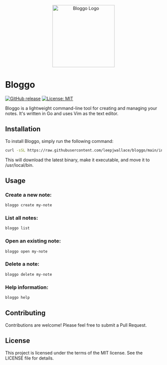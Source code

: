 <p align="center">
  <img src="https://go.dev/blog/go-brand/Go-Logo/PNG/Go-Logo_LightBlue.png" alt="Bloggo Logo" width="200"/>
</p>


# Bloggo

[![GitHub release](https://img.shields.io/github/release/yourusername/bloggo.svg)](https://github.com/leepjwallace/bloggo/releases)
[![License: MIT](https://img.shields.io/badge/License-MIT-yellow.svg)](https://opensource.org/licenses/MIT)

Bloggo is a lightweight command-line tool for creating and managing your notes. It's written in Go and uses Vim as the text editor. 

## Installation

To install Bloggo, simply run the following command:

```bash
curl -sSL https://raw.githubusercontent.com/leepjwallace/bloggo/main/install.sh | sh
```

This will download the latest binary, make it executable, and move it to /usr/local/bin.

## Usage

### Create a new note:
```bash
bloggo create my-note
```

### List all notes:
```bash
bloggo list
```

### Open an existing note:
```bash
bloggo open my-note
```

### Delete a note:
```bash
bloggo delete my-note
```

### Help information:
```bash
bloggo help
```

## Contributing

Contributions are welcome! Please feel free to submit a Pull Request.

## License

This project is licensed under the terms of the MIT license. See the LICENSE file for details.
